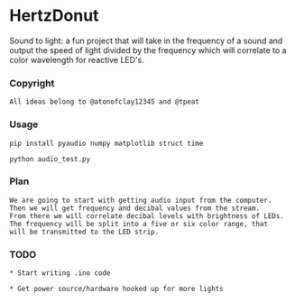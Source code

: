 # HertzDonut

Sound to light: a fun project that will take in the frequency of a sound and output the speed of light divided by the frequency which will correlate to a color wavelength for reactive LED's.

### Copyright
```
All ideas belong to @atonofclay12345 and @tpeat

```

### Usage

```
pip install pyaudio numpy matplotlib struct time

python audio_test.py

```

### Plan

```
We are going to start with getting audio input from the computer.
Then we will get frequency and decibal values from the stream.
From there we will correlate decibal levels with brightness of LEDs.
The frequency will be split into a five or six color range, that
will be transmitted to the LED strip. 

```

### TODO

```
* Start writing .ino code

* Get power source/hardware hooked up for more lights
